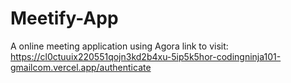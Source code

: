 # Meetify-App
A online meeting application using Agora
link to visit: https://cl0ctuuix220551qojn3kd2b4xu-5ip5k5hor-codingninja101-gmailcom.vercel.app/authenticate
